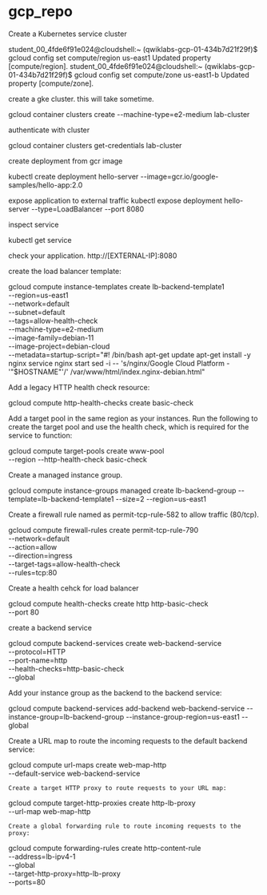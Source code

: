 # gcp_repo

Create a Kubernetes service cluster

student_00_4fde6f91e024@cloudshell:~ (qwiklabs-gcp-01-434b7d21f29f)$ gcloud config set compute/region us-east1
Updated property [compute/region].
student_00_4fde6f91e024@cloudshell:~ (qwiklabs-gcp-01-434b7d21f29f)$ gcloud config set compute/zone us-east1-b
Updated property [compute/zone].

create a gke cluster. this will take sometime.

gcloud container clusters create --machine-type=e2-medium lab-cluster 

authenticate with cluster

gcloud container clusters get-credentials lab-cluster 

create deployment from gcr image

kubectl create deployment hello-server --image=gcr.io/google-samples/hello-app:2.0

expose application to external traffic
kubectl expose deployment hello-server --type=LoadBalancer --port 8080

inspect service

kubectl get service

check your application.
http://[EXTERNAL-IP]:8080





create the load balancer template:

gcloud compute instance-templates create lb-backend-template1 \
   --region=us-east1 \
   --network=default \
   --subnet=default \
   --tags=allow-health-check \
   --machine-type=e2-medium \
   --image-family=debian-11 \
   --image-project=debian-cloud \
   --metadata=startup-script="#! /bin/bash
apt-get update
apt-get install -y nginx
service nginx start
sed -i -- 's/nginx/Google Cloud Platform - '"\$HOSTNAME"'/' /var/www/html/index.nginx-debian.html"

Add a legacy HTTP health check resource:

gcloud compute http-health-checks create basic-check

Add a target pool in the same region as your instances. Run the following to create the target pool and use the health check, which is required for the service to function:

  gcloud compute target-pools create www-pool \
    --region  --http-health-check basic-check


Create a managed instance group.

gcloud compute instance-groups managed create lb-backend-group --template=lb-backend-template1 --size=2 --region=us-east1
   
  
   
   
Create a firewall rule named as permit-tcp-rule-582 to allow traffic (80/tcp).

gcloud compute firewall-rules create permit-tcp-rule-790 \
  --network=default \
  --action=allow \
  --direction=ingress \
  --target-tags=allow-health-check \
  --rules=tcp:80


Create a health cehck for load balancer

gcloud compute health-checks create http http-basic-check \
  --port 80
  
  create a backend service
  
  gcloud compute backend-services create web-backend-service \
  --protocol=HTTP \
  --port-name=http \
  --health-checks=http-basic-check \
  --global
  
  Add your instance group as the backend to the backend service:

gcloud compute backend-services add-backend web-backend-service   --instance-group=lb-backend-group   --instance-group-region=us-east1   --global
  
  
Create a URL map to route the incoming requests to the default backend service:

gcloud compute url-maps create web-map-http \
    --default-service web-backend-service
    
    Create a target HTTP proxy to route requests to your URL map:

gcloud compute target-http-proxies create http-lb-proxy \
    --url-map web-map-http
    
    Create a global forwarding rule to route incoming requests to the proxy:

gcloud compute forwarding-rules create http-content-rule \
    --address=lb-ipv4-1\
    --global \
    --target-http-proxy=http-lb-proxy \
    --ports=80
    
    
  
  
